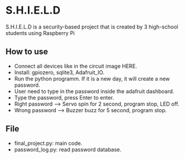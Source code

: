 # S.H.I.E.L.D
S.H.I.E.L.D is a security-based project that is created by 3 high-school students using Raspberry Pi

## How to use

- Connect all devices like in the circuit image HERE.
- Install: gpiozero, sqlite3, Adafruit_IO.
- Run the python programm. If it is a new day, it will create a new password.
- User need to type in the password inside the adafruit dashboard.
- Type the password, press Enter to enter.
- Right password --> Servo spin for 2 second, program stop, LED off.
- Wrong password --> Buzzer buzz for 5 second, program stop.

## File  

- final_project.py: main code.  
- password_log.py: read password database.  
